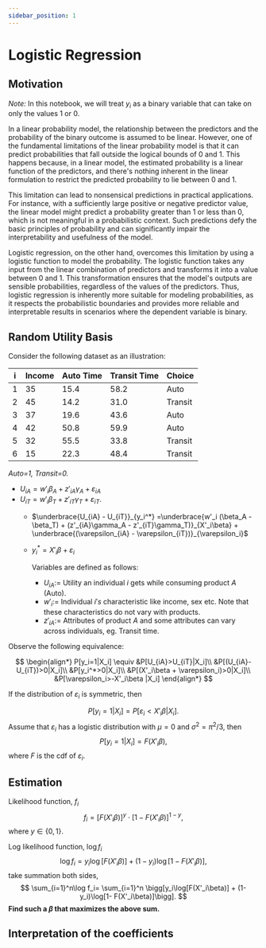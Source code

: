 ```yaml
---
sidebar_position: 1
---
```

# Logistic Regression

## Motivation
*Note:* In this notebook, we will treat $y_i$​ as a binary variable that can take on only the values 1 or 0.

<div style={{ textAlign: 'justify' }}>
In a linear probability model, the relationship between the predictors and the probability of the binary outcome is assumed to be linear. However, one of the fundamental limitations of the linear probability model is that it can predict probabilities that fall outside the logical bounds of 0 and 1. This happens because, in a linear model, the estimated probability is a linear function of the predictors, and there's nothing inherent in the linear formulation to restrict the predicted probability to lie between 0 and 1.

This limitation can lead to nonsensical predictions in practical applications. For instance, with a sufficiently large positive or negative predictor value, the linear model might predict a probability greater than 1 or less than 0, which is not meaningful in a probabilistic context. Such predictions defy the basic principles of probability and can significantly impair the interpretability and usefulness of the model.

Logistic regression, on the other hand, overcomes this limitation by using a logistic function to model the probability. The logistic function takes any input from the linear combination of predictors and transforms it into a value between 0 and 1. This transformation ensures that the model's outputs are sensible probabilities, regardless of the values of the predictors. Thus, logistic regression is inherently more suitable for modeling probabilities, as it respects the probabilistic boundaries and provides more reliable and interpretable results in scenarios where the dependent variable is binary.
</div>

## Random Utility Basis

Consider the following dataset as an illustration:

| i | Income | Auto Time | Transit Time | Choice   |
|---|--------|-----------|--------------|----------|
| 1 | 35     | 15.4      | 58.2         | Auto     |
| 2 | 45     | 14.2      | 31.0         | Transit  |
| 3 | 37     | 19.6      | 43.6         | Auto     |
| 4 | 42     | 50.8      | 59.9         | Auto     |
| 5 | 32     | 55.5      | 33.8         | Transit  |
| 6 | 15     | 22.3      | 48.4         | Transit  |

*Auto=1, Transit=0.*

* $U_{iA} = w'_i \beta_A + z'_{iA}\gamma_A + \varepsilon_{iA}$
* $U_{iT} = w'_i\beta_T + z'_{iT}\gamma_T + \varepsilon_{iT}$.
  * $\underbrace{U_{iA} - U_{iT}}_{y_i^*} =\underbrace{w'_i (\beta_A - \beta_T) + (z'_{iA}\gamma_A - z'_{iT}\gamma_T)}_{X'_i\beta} + \underbrace{(\varepsilon_{iA} - \varepsilon_{iT})}_{\varepsilon_i}$
  * $y_i^*=X'_i\beta + \varepsilon_i$

    Variables are defined as follows:
    * $U_{iA}:=$ Utility an individual $i$ gets while consuming product $A$ (Auto).
    * $w'_i:=$ Individual $i's$ characteristic like income, sex etc. Note that these characteristics do not vary with products.
    * $z'_{iA}:=$ Attributes of product $A$ and some attributes can vary across individuals, eg. Transit time.




Observe the following equivalence:

$$
\begin{align*}
P[y_i=1|X_i] \equiv &P[U_{iA}>U_{iT}|X_i]\\
&P[(U_{iA}-U_{iT})>0|X_i]\\
&P[y_i^*>0|X_i]\\
&P[(X'_i\beta + \varepsilon_i)>0|X_i]\\
&P[\varepsilon_i>-X'_i\beta |X_i]
\end{align*}
$$

If the distribution of $\varepsilon_i$ is symmetric, then

$$
P[y_i=1|X_i] = P[\varepsilon_i<X'_i\beta |X_i].
$$
Assume that $\varepsilon_i$ has a logistic distribution with $\mu=0$ and $\sigma^2=\pi^2/3$, then
$$
P[y_i=1|X_i] = F(X'_i\beta),
$$
where $F$ is the cdf of $\varepsilon_i.$

## Estimation

Likelihood function, $f_i$
$$
f_i= [F(X'_i\beta)]^y \cdot [1- F(X'_i\beta)]^{1-y},
$$
where $y\in\{0,1\}$.

Log likelihood function, $\log f_i$
$$
\log f_i= y_i\log[F(X'_i\beta)] + (1-y_i)\log[1- F(X'_i\beta)],
$$
take summation both sides,
$$
\sum_{i=1}^n\log f_i= \sum_{i=1}^n \bigg[y_i\log[F(X'_i\beta)] + (1-y_i)\log[1- F(X'_i\beta)]\bigg].
$$
**Find such a $\beta$ that maximizes the above sum.**

## Interpretation of the coefficients